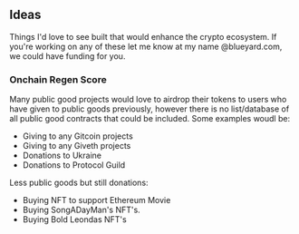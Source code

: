 ## Ideas

Things I'd love to see built that would enhance the crypto ecosystem. If you're working on any of these let me know at my name @blueyard.com, we could have funding for you. 

### Onchain Regen Score

Many public good projects would love to airdrop their tokens to users who have given to public goods previously, however there is no list/database of all public good contracts that could be included. Some examples woudl be:

- Giving to any Gitcoin projects
- Giving to any Giveth projects
- Donations to Ukraine
- Donations to Protocol Guild

Less public goods but still donations:

- Buying NFT to support Ethereum Movie
- Buying SongADayMan's NFT's. 
- Buying Bold Leondas NFT's

